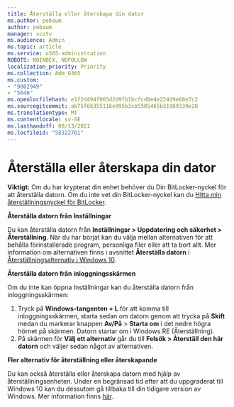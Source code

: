 ```yaml
---
title: Återställa eller återskapa din dator
ms.author: pebaum
author: pebaum
manager: scotv
ms.audience: Admin
ms.topic: article
ms.service: o365-administration
ROBOTS: NOINDEX, NOFOLLOW
localization_priority: Priority
ms.collection: Adm_O365
ms.custom:
- "9002949"
- "5646"
ms.openlocfilehash: e1f2d494f965d2d9fb1bcfcd8e4e224d9e68e7c2
ms.sourcegitcommit: ab75f66355116e995b3cb5505465b31989339e28
ms.translationtype: MT
ms.contentlocale: sv-SE
ms.lasthandoff: 08/13/2021
ms.locfileid: "58322701"
---
```

# <a name="reset-or-recover-your-pc"></a>Återställa eller återskapa din dator

**Viktigt:** Om du har krypterat din enhet behöver du Din BitLocker-nyckel för att återställa datorn. Om du inte vet din BitLocker-nyckel kan du [Hitta min återställningsnyckel för BitLocker](https://support.microsoft.com/help/4026181/windows-10-find-my-bitlocker-recovery-key).

**Återställa datorn från Inställningar**

Du kan återställa datorn från **Inställningar > Uppdatering och säkerhet > Återställning**. När du har börjat kan du välja mellan alternativen för att behålla förinstallerade program, personliga filer eller att ta bort allt. Mer information om alternativen finns i avsnittet **Återställa datorn** i [Återställningsalternativ i Windows 10](https://support.microsoft.com/help/12415/windows-10-recovery-options).

**Återställa datorn från inloggningsskärmen**

Om du inte kan öppna Inställningar kan du återställa datorn från inloggningsskärmen:

1. Tryck på **Windows-tangenten + L** för att komma till inloggningsskärmen, starta sedan om datorn genom att trycka på **Skift** medan du markerar knappen **Av/På** > **Starta om** i det nedre högra hörnet på skärmen. Datorn startar om i Windows RE (Återställning).
2. På skärmen för **Välj ett alternativ** går du till **Felsök > Återställ den här datorn** och väljer sedan något av alternativen.

**Fler alternativ för återställning eller återskapande**

Du kan också återställa eller återskapa datorn med hjälp av återställningsenheten. Under en begränsad tid efter att du uppgraderat till Windows 10 kan du dessutom gå tillbaka till din tidigare version av Windows. Mer information finns [här](https://support.microsoft.com/help/12415/windows-10-recovery-options).
